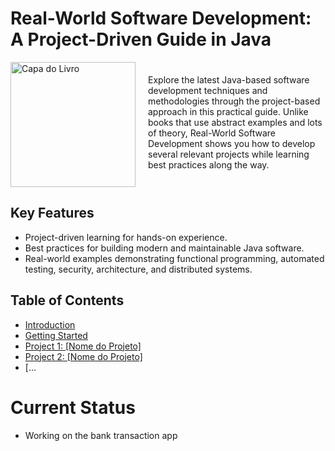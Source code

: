 # Real-World Software Development: A Project-Driven Guide in Java

<div style="display: flex;">
  <img src="https://dynamic.indigoimages.ca/v1/books/books/149196717X/1.jpg?width=320&maxHeight=320&quality=85" alt="Capa do Livro" width="200" style="margin-right: 20px;"/>
  <p style="margin-top: 20px;">
    Explore the latest Java-based software development techniques and methodologies through the project-based approach in this practical guide. Unlike books that use abstract examples and lots of theory, Real-World Software Development shows you how to develop several relevant projects while learning best practices along the way.
  </p>
</div>

## Key Features

- Project-driven learning for hands-on experience.
- Best practices for building modern and maintainable Java software.
- Real-world examples demonstrating functional programming, automated testing, security, architecture, and distributed systems.

## Table of Contents

- [Introduction](#introduction)
- [Getting Started](#getting-started)
- [Project 1: [Nome do Projeto]](#project-1-nome-do-projeto)
- [Project 2: [Nome do Projeto]](#project-2-nome-do-projeto)
- [...

# Current Status
 - Working on the bank transaction app
